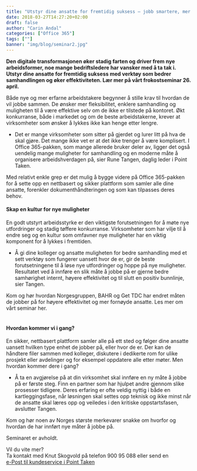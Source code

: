 ```yaml
---
title: "Utstyr dine ansatte for fremtidig suksess – jobb smartere, mer effektivt og sikrere"
date: 2018-03-27T14:27:20+02:00
draft: false
author: "Carin Andal"
categories: ["Office 365"]
tags: [""]
banner: "img/blog/seminar2.jpg"
---
```


**Den digitale transformasjonen øker stadig farten og driver frem nye arbeidsformer, noe mange bedriftsledere har vansker med å ta tak i. Utstyr dine ansatte for fremtidig suksess med verktøy som bedrer samhandlingen og øker effektiviteten. Lær mer på vårt frokostseminar 26. april.**

Både nye og mer erfarne arbeidstakere begynner å stille krav til hvordan de vil jobbe sammen. De ønsker mer fleksibilitet, enklere samhandling og muligheten til å være effektive selv om de ikke er tilstede på kontoret. Økt konkurranse, både i markedet og om de beste arbeidstakerne, krever at virksomheter som ønsker å lykkes ikke kan henge etter lengre. 

-	Det er mange virksomheter som sitter på gjerdet og lurer litt på hva de skal gjøre. Det mange ikke vet er at det ikke trenger å være komplisert. I Office 365-pakken, som mange allerede bruker deler av, ligger det også uendelig mange muligheter for samhandling og en moderne måte å organisere arbeidshverdagen på, sier Rune Tangen, daglig leder i Point Taken.  

Med relativt enkle grep er det mulig å bygge videre på Office 365-pakken for å sette opp en nettbasert og sikker plattform som samler alle dine ansatte, forenkler dokumenthåndteringen og som kan tilpasses deres behov. 
<br />
#### Skap en kultur for nye muligheter 
En godt utstyrt arbeidsstyrke er den viktigste forutsetningen for å møte nye utfordringer og stadig tøffere konkurranse. Virksomheter som har vilje til å endre seg og en kultur som omfavner nye muligheter har en viktig komponent for å lykkes i fremtiden. 

-	Å gi dine kolleger og ansatte muligheten for bedre samhandling med et sett verktøy som fungerer uansett hvor de er, gir de beste forutsetningene til å løse nye utfordringer og hoppe på nye muligheter. Resultatet ved å innføre en slik måte å jobbe på er gjerne bedre samhørighet internt, høyere effektivitet og til slutt en positiv bunnlinje, sier Tangen. 

Kom og hør hvordan Norgesgruppen, BAHR og Get TDC har endret måten de jobber på for høyere effektivitet og mer fornøyde ansatte. Les mer om vårt seminar her. 
<br>
<br>
#### Hvordan kommer vi i gang? 
En sikker, nettbasert plattform samler alle på ett sted og følger dine ansatte uansett hvilken type enhet de jobber på, eller hvor de er. Der kan de håndtere filer sammen med kolleger, diskutere i dedikerte rom for ulike prosjekt eller avdelinger og for eksempel oppdatere alle etter møter. Men hvordan kommer dere i gang? 

-	Å ta en avgjørelse på at din virksomhet skal innføre en ny måte å jobbe på er første steg. Finn en partner som har hjulpet andre gjennom slike prosesser tidligere. Deres erfaring er ofte veldig nyttig i både en kartleggingsfase, når løsningen skal settes opp teknisk og ikke minst når de ansatte skal læres opp og veiledes i den kritiske oppstartsfasen, avslutter Tangen.

Kom og hør noen av Norges største merkevarer snakke om hvorfor og hvordan de har innført nye måter å jobbe på.
<br />

Seminaret er avholdt.

Vil du vite mer?
<br>
Ta kontakt med Knut Skogvold på telefon 900 95 088 eller send en <br>
<a href="kundeservice i pointtaken.no"  rel="nofollow" onclick="this.href='mailto:' + 'kundeservice' + '@' + 'pointtaken.no'">e-Post til kundeservice i Point Taken</a>
